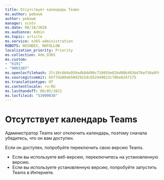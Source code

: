 ```yaml
---
title: Отсутствует календарь Teams
ms.author: pebaum
author: pebaum
manager: scotv
ms.date: 08/18/2020
ms.audience: Admin
ms.topic: article
ms.service: o365-administration
ROBOTS: NOINDEX, NOFOLLOW
localization_priority: Priority
ms.collection: Adm_O365
ms.custom:
- "6191"
- "9003307"
ms.openlocfilehash: 2fc10c6b9a959adb8dd90c710859e82bd086493bd76ef30a9f6239713ec32109
ms.sourcegitcommit: b5f7da89a650d2915dc652449623c78be6247175
ms.translationtype: HT
ms.contentlocale: ru-RU
ms.lasthandoff: 08/05/2021
ms.locfileid: "53909038"
---
```

# <a name="teams-calendar-is-missing"></a>Отсутствует календарь Teams

Администратор Teams мог отключить календарь, поэтому сначала убедитесь, что он вам доступен.

Если он доступен, попробуйте переключить свою версию Teams.

- Если вы используете веб-версию, переключитесь на установленную версию.
- Если вы используете установленную версию, попробуйте запустить Teams в Интернете.